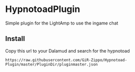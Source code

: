 # HypnotoadPlugin

Simple plugin for the LightAmp to use the ingame chat

## Install

Copy this url to your Dalamud and search for the hypnotoad

`https://raw.githubusercontent.com/GiR-Zippo/Hypnotoad-Plugin/master/PluginDir/pluginmaster.json`

